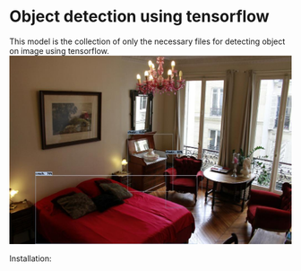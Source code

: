 # Object detection using tensorflow

This model is the collection of only the necessary  files for detecting object on image using tensorflow.
![Object detection](https://github.com/mahbubcseju/object_detection_using_tensorflow/blob/master/output/52429027.jpg)

Installation:

